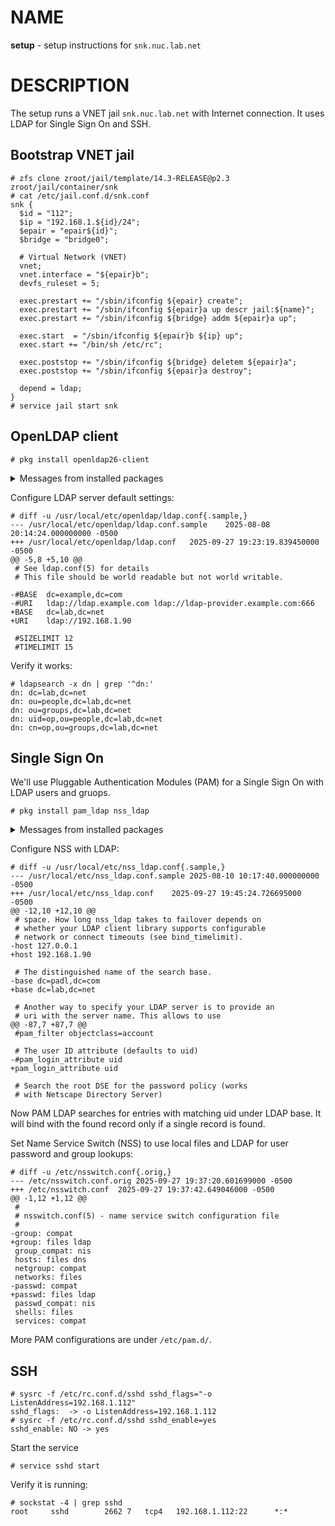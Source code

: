 # NAME

**setup** - setup instructions for `snk.nuc.lab.net`

# DESCRIPTION

The setup runs a VNET jail `snk.nuc.lab.net` with Internet connection. It
uses LDAP for Single Sign On and SSH.

## Bootstrap VNET jail

```console
# zfs clone zroot/jail/template/14.3-RELEASE@p2.3 zroot/jail/container/snk
# cat /etc/jail.conf.d/snk.conf
snk {
  $id = "112";
  $ip = "192.168.1.${id}/24";
  $epair = "epair${id}";
  $bridge = "bridge0";

  # Virtual Network (VNET)
  vnet;
  vnet.interface = "${epair}b";
  devfs_ruleset = 5;

  exec.prestart += "/sbin/ifconfig ${epair} create";
  exec.prestart += "/sbin/ifconfig ${epair}a up descr jail:${name}";
  exec.prestart += "/sbin/ifconfig ${bridge} addm ${epair}a up";

  exec.start  = "/sbin/ifconfig ${epair}b ${ip} up";
  exec.start += "/bin/sh /etc/rc";

  exec.poststop += "/sbin/ifconfig ${bridge} deletem ${epair}a";
  exec.poststop += "/sbin/ifconfig ${epair}a destroy";

  depend = ldap;
}
# service jail start snk
```

## OpenLDAP client

```console
# pkg install openldap26-client
```

<details>
<summary>Messages from installed packages</summary>

```
=====
Message from cyrus-sasl-2.1.28_5:

--
You can use sasldb2 for authentication, to add users use:

	saslpasswd2 -c username

If you want to enable SMTP AUTH with the system Sendmail, read
Sendmail.README

NOTE: This port has been compiled with a default pwcheck_method of
      auxprop.  If you want to authenticate your user by /etc/passwd,
      PAM or LDAP, install ports/security/cyrus-sasl2-saslauthd and
      set sasl_pwcheck_method to saslauthd after installing the
      Cyrus-IMAPd 2.X port.  You should also check the
      /usr/local/lib/sasl2/*.conf files for the correct
      pwcheck_method.
      If you want to use GSSAPI mechanism, install
      ports/security/cyrus-sasl2-gssapi.
      If you want to use SRP mechanism, install
      ports/security/cyrus-sasl2-srp.
      If you want to use LDAP auxprop plugin, install
      ports/security/cyrus-sasl2-ldapdb.
=====
Message from openldap26-client-2.6.10:

--
The OpenLDAP client package has been successfully installed.

Edit
  /usr/local/etc/openldap/ldap.conf
to change the system-wide client defaults.

Try `man ldap.conf' and visit the OpenLDAP FAQ-O-Matic at
  http://www.OpenLDAP
```

</details>

Configure LDAP server default settings:

```console
# diff -u /usr/local/etc/openldap/ldap.conf{.sample,}
--- /usr/local/etc/openldap/ldap.conf.sample	2025-08-08 20:14:24.000000000 -0500
+++ /usr/local/etc/openldap/ldap.conf	2025-09-27 19:23:19.839450000 -0500
@@ -5,8 +5,10 @@
 # See ldap.conf(5) for details
 # This file should be world readable but not world writable.
 
-#BASE	dc=example,dc=com
-#URI	ldap://ldap.example.com ldap://ldap-provider.example.com:666
+BASE	dc=lab,dc=net
+URI	ldap://192.168.1.90
 
 #SIZELIMIT	12
 #TIMELIMIT	15
```

Verify it works:

```console
# ldapsearch -x dn | grep '^dn:'
dn: dc=lab,dc=net
dn: ou=people,dc=lab,dc=net
dn: ou=groups,dc=lab,dc=net
dn: uid=op,ou=people,dc=lab,dc=net
dn: cn=op,ou=groups,dc=lab,dc=net
```

## Single Sign On

We'll use Pluggable Authentication Modules (PAM) for a Single Sign On with
LDAP users and gruops.

```console
# pkg install pam_ldap nss_ldap
```

<details>
<summary>Messages from installed packages</summary>

```
=====
Message from nss_ldap-1.265_15:

--
The nss_ldap module expects to find its configuration files at the
following paths:

LDAP configuration:     /usr/local/etc/nss_ldap.conf
LDAP secret (optional): /usr/local/etc/nss_ldap.secret
=====
Message from pam_ldap-186_2:

--
Edit /usr/local/etc/ldap.conf in order to use this module.  Then
create a /usr/local/etc/pam.d/ldap with a line similar to the following:

login	auth	sufficient	/usr/local/lib/pam_ldap.so
```

</details>

Configure NSS with LDAP:

```console
# diff -u /usr/local/etc/nss_ldap.conf{.sample,}
--- /usr/local/etc/nss_ldap.conf.sample	2025-08-10 10:17:40.000000000 -0500
+++ /usr/local/etc/nss_ldap.conf	2025-09-27 19:45:24.726695000 -0500
@@ -12,10 +12,10 @@
 # space. How long nss_ldap takes to failover depends on
 # whether your LDAP client library supports configurable
 # network or connect timeouts (see bind_timelimit).
-host 127.0.0.1
+host 192.168.1.90
 
 # The distinguished name of the search base.
-base dc=padl,dc=com
+base dc=lab,dc=net
 
 # Another way to specify your LDAP server is to provide an
 # uri with the server name. This allows to use
@@ -87,7 +87,7 @@
 #pam_filter objectclass=account
 
 # The user ID attribute (defaults to uid)
-#pam_login_attribute uid
+pam_login_attribute uid
 
 # Search the root DSE for the password policy (works
 # with Netscape Directory Server)
```

Now PAM LDAP searches for entries with matching uid under LDAP base. It will
bind with the found record only if a single record is found.

Set Name Service Switch (NSS) to use local files and LDAP for user password
and group lookups:

```console
# diff -u /etc/nsswitch.conf{.orig,}
--- /etc/nsswitch.conf.orig	2025-09-27 19:37:20.601699000 -0500
+++ /etc/nsswitch.conf	2025-09-27 19:37:42.649046000 -0500
@@ -1,12 +1,12 @@
 #
 # nsswitch.conf(5) - name service switch configuration file
 #
-group: compat
+group: files ldap
 group_compat: nis
 hosts: files dns
 netgroup: compat
 networks: files
-passwd: compat
+passwd: files ldap
 passwd_compat: nis
 shells: files
 services: compat
```

More PAM configurations are under `/etc/pam.d/`.

## SSH

```console
# sysrc -f /etc/rc.conf.d/sshd sshd_flags="-o ListenAddress=192.168.1.112"
sshd_flags:  -> -o ListenAddress=192.168.1.112
# sysrc -f /etc/rc.conf.d/sshd sshd_enable=yes
sshd_enable: NO -> yes
```

Start the service

```console
# service sshd start
```

Verify it is running:

```console
# sockstat -4 | grep sshd
root     sshd        2662 7   tcp4   192.168.1.112:22      *:*
```
